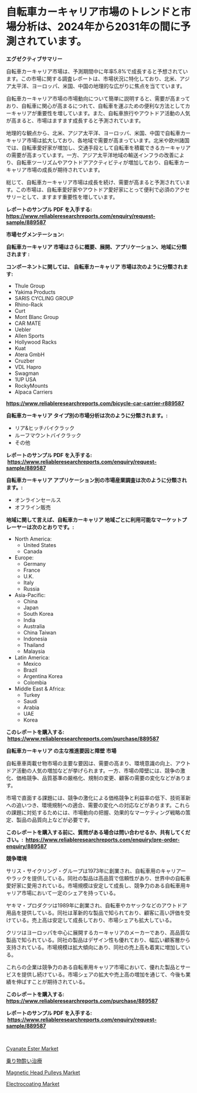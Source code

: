 <p><h1>自転車カーキャリア市場のトレンドと市場分析は、2024年から2031年の間に予測されています。</h1></p><p><strong>エグゼクティブサマリー</strong></p>
<p><p>自転車カーキャリア市場は、予測期間中に年率5.8%で成長すると予想されています。この市場に関する調査レポートは、市場状況に特化しており、北米、アジア太平洋、ヨーロッパ、米国、中国の地理的な広がりに焦点を当てています。</p><p>自転車カーキャリア市場の市場動向について簡単に説明すると、需要が高まっており、自転車に関心が高まるにつれて、自転車を運ぶための便利な方法としてカーキャリアが重要性を増しています。また、自転車旅行やアウトドア活動の人気が高まると、市場はますます成長すると予測されています。</p><p>地理的な観点から、北米、アジア太平洋、ヨーロッパ、米国、中国で自転車カーキャリア市場は拡大しており、各地域で需要が高まっています。北米や欧州諸国では、自転車愛好家が増加し、交通手段として自転車を積載できるカーキャリアの需要が高まっています。一方、アジア太平洋地域の輸送インフラの改善により、自転車ツーリズムやアウトドアアクティビティが増加しており、自転車カーキャリア市場の成長が期待されています。</p><p>総じて、自転車カーキャリア市場は成長を続け、需要が高まると予測されています。この市場は、自転車愛好家やアウトドア愛好家にとって便利で必須のアクセサリーとして、ますます重要性を増しています。</p></p>
<p><strong>レポートのサンプル PDF を入手する: <a href="https://www.reliableresearchreports.com/enquiry/request-sample/889587">https://www.reliableresearchreports.com/enquiry/request-sample/889587</a></strong></p>
<p><strong>市場セグメンテーション:</strong></p>
<p><strong> 自転車カーキャリア 市場はさらに概要、展開、アプリケーション、地域に分類されます :</strong></p>
<p><strong>コンポーネントに関しては、 自転車カーキャリア 市場は次のように分類されます: &nbsp;</strong></p>
<p><ul><li>Thule Group</li><li>Yakima Products</li><li>SARIS CYCLING GROUP</li><li>Rhino-Rack</li><li>Curt</li><li>Mont Blanc Group</li><li>CAR MATE</li><li>Uebler</li><li>Allen Sports</li><li>Hollywood Racks</li><li>Kuat</li><li>Atera GmbH</li><li>Cruzber</li><li>VDL Hapro</li><li>Swagman</li><li>1UP USA</li><li>RockyMounts</li><li>Alpaca Carriers</li></ul></p>
<p><strong><a href="https://www.reliableresearchreports.com/bicycle-car-carrier-r889587">https://www.reliableresearchreports.com/bicycle-car-carrier-r889587</a></strong></p>
<p><strong> 自転車カーキャリア タイプ別の市場分析は次のように分類されます。:</strong></p>
<p><ul><li>リア&ヒッチバイクラック</li><li>ルーフマウントバイクラック</li><li>その他</li></ul></p>
<p><strong>レポートのサンプル PDF を入手する: &nbsp;<a href="https://www.reliableresearchreports.com/enquiry/request-sample/889587">https://www.reliableresearchreports.com/enquiry/request-sample/889587</a></strong></p>
<p><strong> 自転車カーキャリア アプリケーション別の市場産業調査は次のように分類されます。:</strong></p>
<p><ul><li>オンラインセールス</li><li>オフライン販売</li></ul></p>
<p><strong>地域に関して言えば、自転車カーキャリア 地域ごとに利用可能なマーケットプレーヤーは次のとおりです。:</strong></p>
<p><ul>
    <li>
        North America:
        <ul>
            <li>United States</li>
            <li>Canada</li>
        </ul>
    </li>
    <li>
        Europe:
        <ul>
            <li>Germany</li>
            <li>France</li>
            <li>U.K.</li>
            <li>Italy</li>
            <li>Russia</li>
        </ul>
    </li>
    <li>
        Asia-Pacific:
        <ul>
            <li>China</li>
            <li>Japan</li>
            <li>South Korea</li>
            <li>India</li>
            <li>Australia</li>
            <li>China Taiwan</li>
            <li>Indonesia</li>
            <li>Thailand</li>
            <li>Malaysia</li>
        </ul>
    </li>
    <li>
        Latin America:
        <ul>
            <li>Mexico</li>
            <li>Brazil</li>
            <li>Argentina Korea</li>
            <li>Colombia</li>
        </ul>
    </li>
    <li>
        Middle East & Africa:
        <ul>
            <li>Turkey</li>
            <li>Saudi</li>
            <li>Arabia</li>
            <li>UAE</li>
            <li>Korea</li>
        </ul>
    </li>
    </ul></p>
<p><strong>このレポートを購入する: &nbsp;<a href="https://www.reliableresearchreports.com/purchase/889587">https://www.reliableresearchreports.com/purchase/889587</a></strong></p>
<p><strong>自転車カーキャリア の主な推進要因と障壁 市場</strong></p>
<p><p>自転車車両載せ物市場の主要な要因は、需要の高まり、環境意識の向上、アウトドア活動の人気の増加などが挙げられます。一方、市場の障壁には、競争の激化、価格競争、品質基準の厳格化、規制の変更、顧客の需要の変化などがあります。</p><p>市場で直面する課題には、競争の激化による価格競争と利益率の低下、技術革新への追いつき、環境規制への適合、需要の変化への対応などがあります。これらの課題に対処するためには、市場動向の把握、効果的なマーケティング戦略の策定、製品の品質向上などが必要です。</p></p>
<p><strong>このレポートを購入する前に、質問がある場合は問い合わせるか、共有してください。:&nbsp; <a href="https://www.reliableresearchreports.com/enquiry/pre-order-enquiry/889587">https://www.reliableresearchreports.com/enquiry/pre-order-enquiry/889587</a></strong></p>
<p><strong>競争環境</strong></p>
<p><p>サリス・サイクリング・グループは1973年に創業され、自転車用のキャリアーやラックを提供している。同社の製品は高品質で信頼性があり、世界中の自転車愛好家に愛用されている。市場規模は安定して成長し、競争力のある自転車用キャリア市場において一定のシェアを持っている。</p><p>ヤキマ・プロダクツは1989年に創業され、自転車やカヤックなどのアウトドア用品を提供している。同社は革新的な製品で知られており、顧客に高い評価を受けている。売上高は安定して成長しており、市場シェアも拡大している。</p><p>クリツはヨーロッパを中心に展開するカーキャリアのメーカーであり、高品質な製品で知られている。同社の製品はデザイン性も優れており、幅広い顧客層から支持されている。市場規模は拡大傾向にあり、同社の売上高も着実に増加している。</p><p>これらの企業は競争力のある自転車用キャリア市場において、優れた製品とサービスを提供し続けている。市場シェアの拡大や売上高の増加を通じて、今後も業績を伸ばすことが期待されている。</p></p>
<p><strong>このレポートを購入する: &nbsp; <a href="https://www.reliableresearchreports.com/purchase/889587">https://www.reliableresearchreports.com/purchase/889587</a></strong></p>
<p><strong>レポートのサンプル PDF を入手する: &nbsp;<a href="https://www.reliableresearchreports.com/enquiry/request-sample/889587">https://www.reliableresearchreports.com/enquiry/request-sample/889587</a></strong><strong></strong></p>
<p>&nbsp;</p>
<p><p><a href="https://www.linkedin.com/pulse/cyanate-ester-market-centers-aspects-growth-share-opportunity-cxdxc?trackingId=2%2BIgLPoo2IuteDgrMEKJ5Q%3D%3D">Cyanate Ester Market</a></p><p><a href="https://github.com/SarahFahey88/Market-Research-Report-List-1/blob/main/951005027665.md">乗り物酔い治療</a></p><p><a href="https://github.com/okotobwrhuteie/Market-Research-Report-List-2/blob/main/magnetic-head-pulleys-market.md">Magnetic Head Pulleys Market</a></p><p><a href="https://www.linkedin.com/pulse/electrocoating-market-research-report-forecasted-period-fd31c?trackingId=knuufY9ceupUUr0JAUWarA%3D%3D">Electrocoating Market</a></p></p>